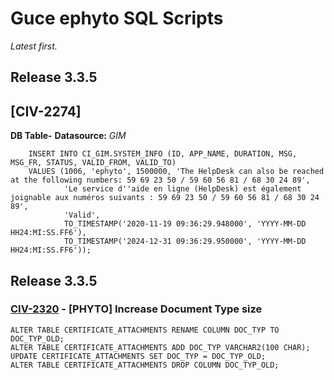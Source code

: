 # **Guce ephyto SQL Scripts**
*Latest first.*

## Release 3.3.5
## [CIV-2274]
**DB Table-**
    **Datasource:**
        *GIM*
        
        INSERT INTO CI_GIM.SYSTEM_INFO (ID, APP_NAME, DURATION, MSG, MSG_FR, STATUS, VALID_FROM, VALID_TO)
        VALUES (1006, 'ephyto', 1500000, 'The HelpDesk can also be reached at the following numbers: 59 69 23 50 / 59 60 56 81 / 68 30 24 89',
                'Le service d''aide en ligne (HelpDesk) est également joignable aux numéros suivants : 59 69 23 50 / 59 60 56 81 / 68 30 24 89',
                'Valid',
                TO_TIMESTAMP('2020-11-19 09:36:29.948000', 'YYYY-MM-DD HH24:MI:SS.FF6'),
                TO_TIMESTAMP('2024-12-31 09:36:29.950000', 'YYYY-MM-DD HH24:MI:SS.FF6'));

## Release 3.3.5
### [CIV-2320](https://jira.webbfontaine.com/browse/CIV-2320) - [PHYTO] Increase Document Type size

    ALTER TABLE CERTIFICATE_ATTACHMENTS RENAME COLUMN DOC_TYP TO DOC_TYP_OLD;
    ALTER TABLE CERTIFICATE_ATTACHMENTS ADD DOC_TYP VARCHAR2(100 CHAR);
    UPDATE CERTIFICATE_ATTACHMENTS SET DOC_TYP = DOC_TYP_OLD;
    ALTER TABLE CERTIFICATE_ATTACHMENTS DROP COLUMN DOC_TYP_OLD;